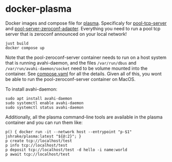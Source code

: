 # docker-plasma

Docker images and compose file for [plasma](https://github.com/zeugma-hamper/plasma). Specificaly for [pool-tcp-server](https://github.com/zeugma-hamper/plasma/blob/iz/libPlasma/c/pool_tcp_server.c) and [pool-server-zeroconf-adapter](https://github.com/zeugma-hamper/plasma/blob/iz/libPlasma/zeroconf/pool-server-zeroconf-adapter.cpp). Everything you need to run a pool tcp server that is zeroconf announced on your local network!

```console
just build
docker compose up
```

Note that the pool-zeroconf-server container needs to run on a host system that is running avahi-daemon, and the files `/var/run/dbus` and `/var/run/avahi-daemon/socket` need to be volume mounted into the container. See [compose.yaml](compose.yaml) for all the details. Given all of this, you wont be able to run the pool-zeroconf-server container on MacOS.

To install avahi-daemon:

```console
sudo apt install avahi-daemon 
sudo systemctl enable avahi-daemon
sudo systemctl status avahi-daemon
```

Additionally, all the plasma command-line tools are available in the plasma container and you can run them like:

```console
p() { docker run -it --network host --entrypoint "p-$1" jshrake/plasma:latest "${@:2}"; }
p create tcp://localhost/test
p info tcp://localhost/test
p deposit tcp://localhost/test -d hello -i name:world
p await tcp://localhost/test
```